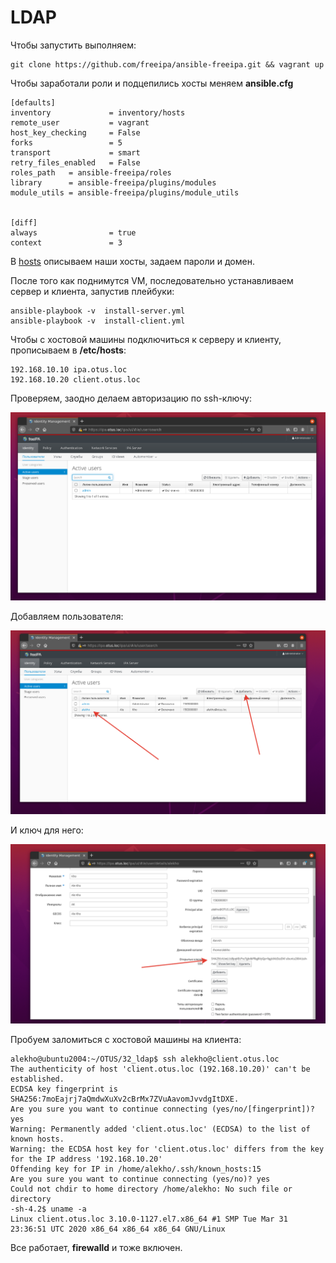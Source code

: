 # LDAP

Чтобы запустить выполняем:
```console
git clone https://github.com/freeipa/ansible-freeipa.git && vagrant up
```
Чтобы заработали роли и подцепились хосты меняем **ansible.cfg**
```console
[defaults]
inventory             = inventory/hosts
remote_user           = vagrant
host_key_checking     = False
forks                 = 5
transport             = smart
retry_files_enabled   = False
roles_path   = ansible-freeipa/roles
library      = ansible-freeipa/plugins/modules
module_utils = ansible-freeipa/plugins/module_utils


[diff]
always                = true
context               = 3
```
В [hosts](/inventoryhosts) описываем наши хосты, задаем пароли и домен.

После того как поднимутся VM, последовательно устанавливаем сервер и клиента, запустив плейбуки:
```consile
ansible-playbook -v  install-server.yml 
ansible-playbook -v  install-client.yml
```
Чтобы с хостовой машины подключиться к серверу и клиенту, прописываем в **/etc/hosts**:
```console
192.168.10.10 ipa.otus.loc
192.168.10.20 client.otus.loc
```
Проверяем, заодно делаем авторизацию по ssh-ключу:

![ipa1](img/1.png)

Добавляем пользователя:

![ipa2](img/2.png)

И ключ для него:

![ipa3](img/3.png)

Пробуем заломиться с хостовой машины на клиента:
```console
alekho@ubuntu2004:~/OTUS/32_ldap$ ssh alekho@client.otus.loc
The authenticity of host 'client.otus.loc (192.168.10.20)' can't be established.
ECDSA key fingerprint is SHA256:7moEajrj7aQmdwXuXv2cBrMx7ZVuAavomJvvdgItDXE.
Are you sure you want to continue connecting (yes/no/[fingerprint])? yes
Warning: Permanently added 'client.otus.loc' (ECDSA) to the list of known hosts.
Warning: the ECDSA host key for 'client.otus.loc' differs from the key for the IP address '192.168.10.20'
Offending key for IP in /home/alekho/.ssh/known_hosts:15
Are you sure you want to continue connecting (yes/no)? yes
Could not chdir to home directory /home/alekho: No such file or directory
-sh-4.2$ uname -a
Linux client.otus.loc 3.10.0-1127.el7.x86_64 #1 SMP Tue Mar 31 23:36:51 UTC 2020 x86_64 x86_64 x86_64 GNU/Linux
```
Все работает, **firewalld** и тоже включен.